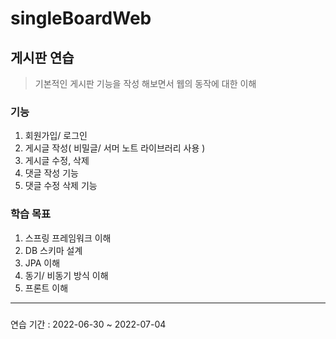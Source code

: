 # singleBoardWeb

## 게시판 연습
> 기본적인 게시판 기능을 작성 해보면서 웹의 동작에 대한 이해

### 기능
1. 회원가입/ 로그인
2. 게시글 작성( 비밀글/ 서머 노트 라이브러리 사용 )
3. 게시글 수정, 삭제
4. 댓글 작성 기능
5. 댓글 수정 삭제 기능

### 학습 목표
1. 스프링 프레임워크 이해
2. DB 스키마 설계
3. JPA 이해
4. 동기/ 비동기 방식 이해
5. 프론트 이해
------
###
연습 기간 : 2022-06-30 ~ 2022-07-04
